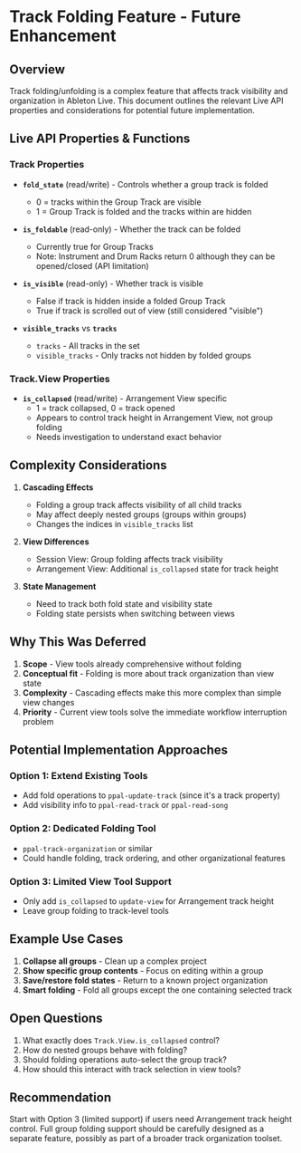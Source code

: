# Track Folding Feature - Future Enhancement

## Overview

Track folding/unfolding is a complex feature that affects track visibility and
organization in Ableton Live. This document outlines the relevant Live API
properties and considerations for potential future implementation.

## Live API Properties & Functions

### Track Properties

- **`fold_state`** (read/write) - Controls whether a group track is folded
  - 0 = tracks within the Group Track are visible
  - 1 = Group Track is folded and the tracks within are hidden
- **`is_foldable`** (read-only) - Whether the track can be folded
  - Currently true for Group Tracks
  - Note: Instrument and Drum Racks return 0 although they can be opened/closed
    (API limitation)

- **`is_visible`** (read-only) - Whether track is visible
  - False if track is hidden inside a folded Group Track
  - True if track is scrolled out of view (still considered "visible")

- **`visible_tracks`** vs **`tracks`**
  - `tracks` - All tracks in the set
  - `visible_tracks` - Only tracks not hidden by folded groups

### Track.View Properties

- **`is_collapsed`** (read/write) - Arrangement View specific
  - 1 = track collapsed, 0 = track opened
  - Appears to control track height in Arrangement View, not group folding
  - Needs investigation to understand exact behavior

## Complexity Considerations

1. **Cascading Effects**
   - Folding a group track affects visibility of all child tracks
   - May affect deeply nested groups (groups within groups)
   - Changes the indices in `visible_tracks` list

2. **View Differences**
   - Session View: Group folding affects track visibility
   - Arrangement View: Additional `is_collapsed` state for track height

3. **State Management**
   - Need to track both fold state and visibility state
   - Folding state persists when switching between views

## Why This Was Deferred

1. **Scope** - View tools already comprehensive without folding
2. **Conceptual fit** - Folding is more about track organization than view state
3. **Complexity** - Cascading effects make this more complex than simple view
   changes
4. **Priority** - Current view tools solve the immediate workflow interruption
   problem

## Potential Implementation Approaches

### Option 1: Extend Existing Tools

- Add fold operations to `ppal-update-track` (since it's a track property)
- Add visibility info to `ppal-read-track` or `ppal-read-song`

### Option 2: Dedicated Folding Tool

- `ppal-track-organization` or similar
- Could handle folding, track ordering, and other organizational features

### Option 3: Limited View Tool Support

- Only add `is_collapsed` to `update-view` for Arrangement track height
- Leave group folding to track-level tools

## Example Use Cases

1. **Collapse all groups** - Clean up a complex project
2. **Show specific group contents** - Focus on editing within a group
3. **Save/restore fold states** - Return to a known project organization
4. **Smart folding** - Fold all groups except the one containing selected track

## Open Questions

1. What exactly does `Track.View.is_collapsed` control?
2. How do nested groups behave with folding?
3. Should folding operations auto-select the group track?
4. How should this interact with track selection in view tools?

## Recommendation

Start with Option 3 (limited support) if users need Arrangement track height
control. Full group folding support should be carefully designed as a separate
feature, possibly as part of a broader track organization toolset.
